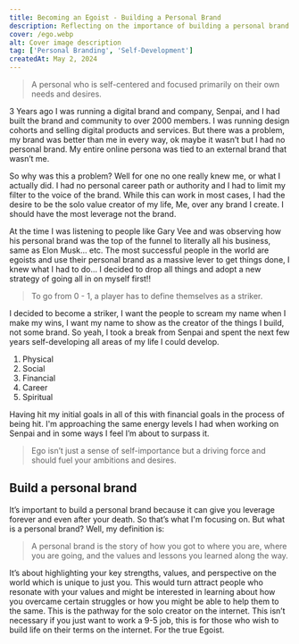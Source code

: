 ```yaml
---
title: Becoming an Egoist - Building a Personal Brand
description: Reflecting on the importance of building a personal brand and transitioning from being brand-centric to focusing on oneself as the ultimate value creator.
cover: /ego.webp
alt: Cover image description
tag: ['Personal Branding', 'Self-Development']
createdAt: May 2, 2024
---
```


> A personal who is self-centered and focused primarily on their own needs and desires.

3 Years ago I was running a digital brand and company, Senpai, and I had built the brand and community to over 2000 members. I was running design cohorts and selling digital products and services. But there was a problem, my brand was better than me in every way, ok maybe it wasn’t but I had no personal brand. My entire online persona was tied to an external brand that wasn’t me.

So why was this a problem? Well for one no one really knew me, or what I actually did. I had no personal career path or authority and I had to limit my filter to the voice of the brand. While this can work in most cases, I had the desire to be the solo value creator of my life, Me, over any brand I create. I should have the most leverage not the brand.

At the time I was listening to people like Gary Vee and was observing how his personal brand was the top of the funnel to literally all his business, same as Elon Musk… etc. The most successful people in the world are egoists and use their personal brand as a massive lever to get things done, I knew what I had to do… I decided to drop all things and adopt a new strategy of going all in on myself first!!

> To go from 0 - 1, a player has to define themselves as a striker.

I decided to become a striker, I want the people to scream my name when I make my wins, I want my name to show as the creator of the things I build, not some brand. So yeah, I took a break from Senpai and spent the next few years self-developing all areas of my life I could develop.

1. Physical 
2. Social 
3. Financial 
4. Career 
5. Spiritual 

Having hit my initial goals in all of this with financial goals in the process of being hit. I'm approaching the same energy levels I had when working on Senpai and in some ways I feel I’m about to surpass it.

> Ego isn’t just a sense of self-importance but a driving force and should fuel your ambitions and desires.

## Build a personal brand

It’s important to build a personal brand because it can give you leverage forever and even after your death. So that’s what I'm focusing on. But what is a personal brand? Well, my definition is: 

> A personal brand is the story of how you got to where you are, where you are going, and the values and lessons you learned along the way.

It’s about highlighting your key strengths, values, and perspective on the world which is unique to just you. This would turn attract people who resonate with your values and might be interested in learning about how you overcame certain struggles or how you might be able to help them to the same. This is the pathway for the solo creator on the internet. This isn’t necessary if you just want to work a 9-5 job, this is for those who wish to build life on their terms on the internet. For the true Egoist.
